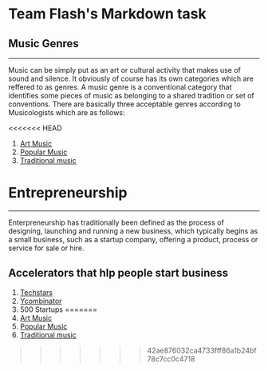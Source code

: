 # Team Flash's Markdown task

## Music Genres
---------------
   Music can be simply put as an art or cultural activity that makes use of sound and silence. It obviously of course has its own categories which are reffered to as genres. A music genre is a conventional category that identifies some pieces of music as belonging to a shared tradition or set of conventions.
   There are basically three acceptable genres according to Musicologists which are as follows:
   
<<<<<<< HEAD
  1. [Art Music](https://en.wikipedia.org/Art_Music)
  2. [Popular Music](https://en.wikipedia.org/Popular_Music)
  3. [Traditional music](https://en.wikipedia.org/Traditional_Music)
  
 # Entrepreneurship 
---
Enterpreneurship has traditionally been defined as the process of designing, launching and running a new
business, which typically begins as a small business, such as a startup company, offering a product, process or service for sale or hire.

## Accelerators that hlp people start business
1. [Techstars](http://techstars.com)
2. [Ycombinator](http://ycombinator.com)
3. 500 Startups
=======
  1. [Art Music](https://en.wikipedia.org/Art_Music)
  2. [Popular Music](https://en.wikipedia.org/Popular_Music)
  3. [Traditional music](https://en.wikipedia.org/Traditional_Music)
>>>>>>> 42ae876032ca4733fff86a1b24bf78c7cc0c4718
